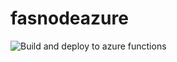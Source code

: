 # fasnodeazure

![Build and deploy to azure functions](https://github.com/upadhyayap/fasnodeazure/workflows/Build%20and%20deploy%20to%20azure%20functions/badge.svg?branch=master)
